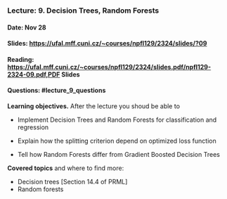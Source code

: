 ### Lecture: 9. Decision Trees, Random Forests
#### Date: Nov 28
#### Slides: https://ufal.mff.cuni.cz/~courses/npfl129/2324/slides/?09
#### Reading: https://ufal.mff.cuni.cz/~courses/npfl129/2324/slides.pdf/npfl129-2324-09.pdf,PDF Slides
#### Questions: #lecture_9_questions

**Learning objectives.** After the lecture you shoud be able to

- Implement Decision Trees and Random Forests for classification and regression

- Explain how the splitting criterion depend on optimized loss function

- Tell how Random Forests differ from Gradient Boosted Decision Trees

**Covered topics** and where to find more:

- Decision trees [Section 14.4 of PRML]
- Random forests
